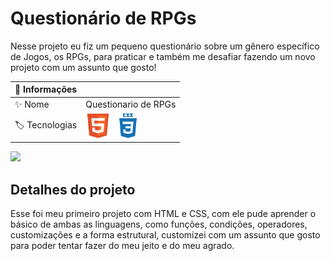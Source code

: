 # Questionário de RPGs

Nesse projeto eu fiz um pequeno questionário sobre um gênero específico de Jogos, os RPGs, para praticar e também me desafiar fazendo um novo projeto com um assunto que gosto!


| :bookmark_tabs: Informações |     |
| -------------  | --- |
| :sparkles: Nome        | Questionario de RPGs
| :label: Tecnologias | <img src="https://github.com/devicons/devicon/blob/master/icons/html5/html5-original.svg" title="HTML5" alt="HTML" width="40" height="40"/>&nbsp;  <img src="https://github.com/devicons/devicon/blob/master/icons/css3/css3-plain-wordmark.svg" title="CSS3" alt="CSS" width="40" height="40"/>&nbsp;


![](https://user-images.githubusercontent.com/123005142/224512750-686bdef3-1c80-4514-aad2-930a4cc4eb7a.png#vitrinedev)

## Detalhes do projeto

Esse foi meu primeiro projeto com HTML e CSS, com ele pude aprender o básico de ambas as linguagens, como funções, condições, operadores, customizações e a forma estrutural, customizei com um assunto que gosto para poder tentar fazer do meu jeito e do meu agrado.
